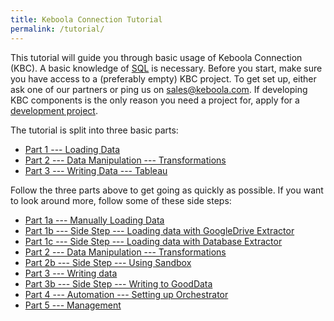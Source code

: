 ```yaml
---
title: Keboola Connection Tutorial
permalink: /tutorial/
---
```


This tutorial will guide you through basic usage of Keboola Connection (KBC).
A basic knowledge of [SQL](https://en.wikipedia.org/wiki/SQL) is necessary.
Before you start, make sure you have access to a (preferably empty) KBC project.
To get set up, either ask one of our partners or ping us on 
[sales@keboola.com](mailto:sales@keboola.com).
If developing KBC components is the only reason you need a project for, apply for a
[development project](https://developers.keboola.com/overview/devel-project/).

The tutorial is split into three basic parts:

- [Part 1 --- Loading Data](/tutorial/load/)
- [Part 2 --- Data Manipulation --- Transformations](/tutorial/manipulate/)
- [Part 3 --- Writing Data --- Tableau](/tutorial/write/)

Follow the three parts above to get going as quickly as possible. If you want to look around
more, follow some of these side steps:

- [Part 1a --- Manually Loading Data](/tutorial/load/manual/)
- [Part 1b --- Side Step --- Loading data with GoogleDrive Extractor](/tutorial/load/googledrive/)
- [Part 1c --- Side Step --- Loading data with Database Extractor](/tutorial/load/database/)
- [Part 2 --- Data Manipulation --- Transformations](/tutorial/manipulate/)
- [Part 2b --- Side Step --- Using Sandbox](/tutorial/manipulate/sandbox/)
- [Part 3 --- Writing data](/tutorial/write/)
- [Part 3b --- Side Step --- Writing to GoodData](/tutorial/write/gooddata/)
- [Part 4 --- Automation --- Setting up Orchestrator](/tutorial/automate/)
- [Part 5 --- Management](/tutorial/management/)

